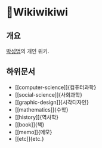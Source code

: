 # 🥝Wikiwikiwi

## 개요

[박성범](https://parksb.github.io/)의 개인 위키.

## 하위문서

- [[computer-science]]{컴퓨터과학}
- [[social-science]]{사회과학}
- [[graphic-design]]{시각디자인}
- [[mathematics]]{수학}
- [[history]]{역사학}
- [[book]]{책}
- [[memo]]{메모}
- [[etc]]{etc.}

